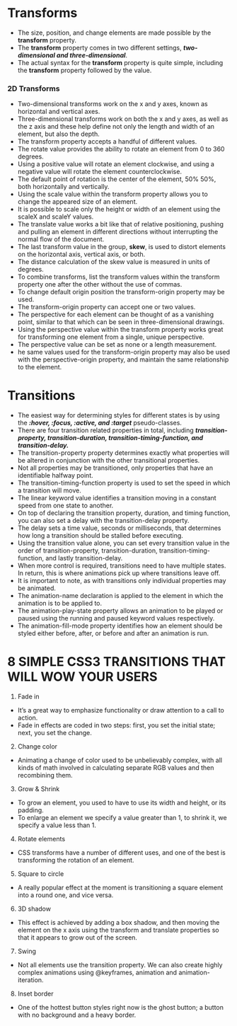 # Transforms
- The size, position, and change elements are made possible by the **transform** property.
- The **transform** property comes in two different settings, ***two-dimensional and three-dimensional***. 
- The actual syntax for the **transform** property is quite simple, including the **transform** property followed by the value.

### 2D Transforms
- Two-dimensional transforms work on the x and y axes, known as horizontal and vertical axes. 
- Three-dimensional transforms work on both the x and y axes, as well as the z axis and these help define not only the length and width of an element, but also the depth. 
- The transform property accepts a handful of different values. 
- The rotate value provides the ability to rotate an element from 0 to 360 degrees.
- Using a positive value will rotate an element clockwise, and using a negative value will rotate the element counterclockwise.
- The default point of rotation is the center of the element, 50% 50%, both horizontally and vertically. 
- Using the scale value within the transform property allows you to change the appeared size of an element. 
- It is possible to scale only the height or width of an element using the scaleX and scaleY values.
- The translate value works a bit like that of relative positioning, pushing and pulling an element in different directions without interrupting the normal flow of the document.
- The last transform value in the group, **skew**, is used to distort elements on the horizontal axis, vertical axis, or both. 
- The distance calculation of the skew value is measured in units of degrees.
- To combine transforms, list the transform values within the transform property one after the other without the use of commas.
- To change default origin position the transform-origin property may be used.
- The transform-origin property can accept one or two values. 
- The perspective for each element can be thought of as a vanishing point, similar to that which can be seen in three-dimensional drawings.
- Using the perspective value within the transform property works great for transforming one element from a single, unique perspective.
- The perspective value can be set as none or a length measurement.
- he same values used for the transform-origin property may also be used with the perspective-origin property, and maintain the same relationship to the element. 


# Transitions
- The easiest way for determining styles for different states is by using the ***:hover, :focus, :active, and :target*** pseudo-classes.
- There are four transition related properties in total, including ***transition-property, transition-duration, transition-timing-function, and transition-delay.***
- The transition-property property determines exactly what properties will be altered in conjunction with the other transitional properties. 
- Not all properties may be transitioned, only properties that have an identifiable halfway point.
- The transition-timing-function property is used to set the speed in which a transition will move.
- The linear keyword value identifies a transition moving in a constant speed from one state to another. 
- On top of declaring the transition property, duration, and timing function, you can also set a delay with the transition-delay property. 
- The delay sets a time value, seconds or milliseconds, that determines how long a transition should be stalled before executing. 
- Using the transition value alone, you can set every transition value in the order of transition-property, transition-duration, transition-timing-function, and lastly transition-delay.
- When more control is required, transitions need to have multiple states. In return, this is where animations pick up where transitions leave off.
- It is important to note, as with transitions only individual properties may be animated.
- The animation-name declaration is applied to the element in which the animation is to be applied to.
- The animation-play-state property allows an animation to be played or paused using the running and paused keyword values respectively.
- The animation-fill-mode property identifies how an element should be styled either before, after, or before and after an animation is run. 


# 8 SIMPLE CSS3 TRANSITIONS THAT WILL WOW YOUR USERS
1. Fade in
- It’s a great way to emphasize functionality or draw attention to a call to action.
- Fade in effects are coded in two steps: first, you set the initial state; next, you set the change.

2. Change color
- Animating a change of color used to be unbelievably complex, with all kinds of math involved in calculating separate RGB values and then recombining them. 

3. Grow & Shrink
- To grow an element, you used to have to use its width and height, or its padding.
- To enlarge an element we specify a value greater than 1, to shrink it, we specify a value less than 1.

4. Rotate elements
- CSS transforms have a number of different uses, and one of the best is transforming the rotation of an element.

5. Square to circle
- A really popular effect at the moment is transitioning a square element into a round one, and vice versa. 

6. 3D shadow
- This effect is achieved by adding a box shadow, and then moving the element on the x axis using the transform and translate properties so that it appears to grow out of the screen.

7. Swing 
- Not all elements use the transition property. We can also create highly complex animations using @keyframes, animation and animation-iteration.

8. Inset border
- One of the hottest button styles right now is the ghost button; a button with no background and a heavy border.

